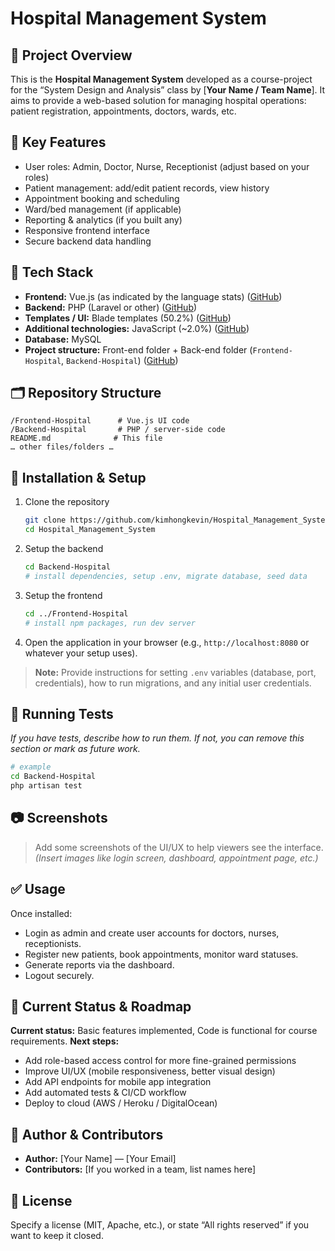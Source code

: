 # Hospital Management System

## 📌 Project Overview

This is the **Hospital Management System** developed as a course-project for the “System Design and Analysis” class by [**Your Name / Team Name**].
It aims to provide a web-based solution for managing hospital operations: patient registration, appointments, doctors, wards, etc.

## 🎯 Key Features

* User roles: Admin, Doctor, Nurse, Receptionist (adjust based on your roles)
* Patient management: add/edit patient records, view history
* Appointment booking and scheduling
* Ward/bed management (if applicable)
* Reporting & analytics (if you built any)
* Responsive frontend interface
* Secure backend data handling

## 🧰 Tech Stack

* **Frontend:** Vue.js (as indicated by the language stats) ([GitHub][1])
* **Backend:** PHP (Laravel or other) ([GitHub][1])
* **Templates / UI:** Blade templates (50.2%) ([GitHub][1])
* **Additional technologies:** JavaScript (~2.0%) ([GitHub][1])
* **Database:** MySQL
* **Project structure:** Front-end folder + Back-end folder (`Frontend-Hospital`, `Backend-Hospital`) ([GitHub][1])

## 🗂 Repository Structure

```
/Frontend-Hospital      # Vue.js UI code  
/Backend-Hospital       # PHP / server-side code  
README.md              # This file  
… other files/folders …
```

## 🚀 Installation & Setup

1. Clone the repository

   ```bash
   git clone https://github.com/kimhongkevin/Hospital_Management_System.git
   cd Hospital_Management_System
   ```
2. Setup the backend

   ```bash
   cd Backend-Hospital
   # install dependencies, setup .env, migrate database, seed data
   ```
3. Setup the frontend

   ```bash
   cd ../Frontend-Hospital
   # install npm packages, run dev server
   ```
4. Open the application in your browser (e.g., `http://localhost:8080` or whatever your setup uses).

> **Note:** Provide instructions for setting `.env` variables (database, port, credentials), how to run migrations, and any initial user credentials.

## 🧪 Running Tests

*If you have tests, describe how to run them. If not, you can remove this section or mark as future work.*

```bash
# example
cd Backend-Hospital
php artisan test
```

## 📷 Screenshots

> Add some screenshots of the UI/UX to help viewers see the interface.
> *(Insert images like login screen, dashboard, appointment page, etc.)*

## ✅ Usage

Once installed:

* Login as admin and create user accounts for doctors, nurses, receptionists.
* Register new patients, book appointments, monitor ward statuses.
* Generate reports via the dashboard.
* Logout securely.

## 🚧 Current Status & Roadmap

**Current status:** Basic features implemented, Code is functional for course requirements.
**Next steps:**

* Add role-based access control for more fine-grained permissions
* Improve UI/UX (mobile responsiveness, better visual design)
* Add API endpoints for mobile app integration
* Add automated tests & CI/CD workflow
* Deploy to cloud (AWS / Heroku / DigitalOcean)

## 👥 Author & Contributors

* **Author:** [Your Name] — [Your Email]
* **Contributors:** [If you worked in a team, list names here]

## 📄 License

Specify a license (MIT, Apache, etc.), or state “All rights reserved” if you want to keep it closed.


[1]: https://github.com/kimhongkevin/Hospital_Management_System.git "GitHub - kimhongkevin/Hospital_Management_System: System Design and analysis course-project"
